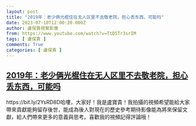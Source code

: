 ```yaml
---
layout: post
title: "2019年：老少俩光棍住在无人区里不去敬老院，担心丢东西，可能吗"
date: 2023-07-10T12:00:20.000Z
author: 盧保貴視覺影像
from: https://www.youtube.com/watch?v=TtD5Tr3srIM
tags: [ 盧保貴 ]
comments: True
categories: [ 盧保貴 ]
---
```

<!--1688990420000-->
[2019年：老少俩光棍住在无人区里不去敬老院，担心丢东西，可能吗](https://www.youtube.com/watch?v=TtD5Tr3srIM)
------

<div>
https://bit.ly/2YsRD8D哈嘍，大家好！我是盧寶貴！我拍攝的視頻希望能給大家帶來貢獻能夠留存後世，能成為後人對現在的歷史參考期待影像能為將來保留文獻，給人們帶來更多的意義與思考。喜歡我的視頻記得評論哦！
</div>
